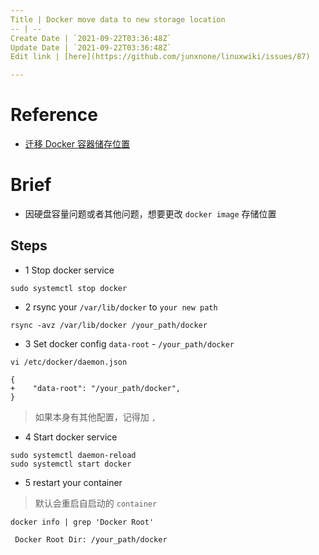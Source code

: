```yaml
---
Title | Docker move data to new storage location
-- | --
Create Date | `2021-09-22T03:36:48Z`
Update Date | `2021-09-22T03:36:48Z`
Edit link | [here](https://github.com/junxnone/linuxwiki/issues/87)

---
```

# Reference
- [迁移 Docker 容器储存位置](https://zhuanlan.zhihu.com/p/73576522)

# Brief
- 因硬盘容量问题或者其他问题，想要更改 `docker image` 存储位置

## Steps

- 1 Stop docker service
```
sudo systemctl stop docker
```

- 2 rsync your `/var/lib/docker` to `your new path`
```
rsync -avz /var/lib/docker /your_path/docker
```
- 3 Set docker config `data-root` - `/your_path/docker`
```
vi /etc/docker/daemon.json
```
```
{
+    "data-root": "/your_path/docker",
}
```
> 如果本身有其他配置，记得加 `,`
- 4 Start docker service
```
sudo systemctl daemon-reload
sudo systemctl start docker
```
- 5 restart your container
> 默认会重启自启动的 `container`
```
docker info | grep 'Docker Root'
```
` Docker Root Dir: /your_path/docker`

